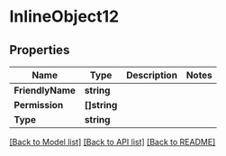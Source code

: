 # InlineObject12

## Properties

Name | Type | Description | Notes
------------ | ------------- | ------------- | -------------
**FriendlyName** | **string** |  | 
**Permission** | **[]string** |  | 
**Type** | **string** |  | 

[[Back to Model list]](../README.md#documentation-for-models) [[Back to API list]](../README.md#documentation-for-api-endpoints) [[Back to README]](../README.md)


